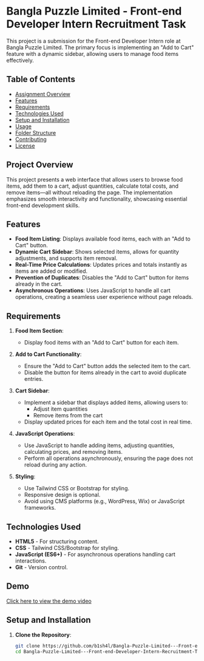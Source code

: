 # Bangla Puzzle Limited - Front-end Developer Intern Recruitment Task

This project is a submission for the Front-end Developer Intern role at Bangla Puzzle Limited. The primary focus is implementing an "Add to Cart" feature with a dynamic sidebar, allowing users to manage food items effectively.

## Table of Contents
- [Assignment Overview](#project-overview)
- [Features](#features)
- [Requirements](#requirements)
- [Technologies Used](#technologies-used)
- [Setup and Installation](#setup-and-installation)
- [Usage](#usage)
- [Folder Structure](#folder-structure)
- [Contributing](#contributing)
- [License](#license)

## Project Overview
This project presents a web interface that allows users to browse food items, add them to a cart, adjust quantities, calculate total costs, and remove items—all without reloading the page. The implementation emphasizes smooth interactivity and functionality, showcasing essential front-end development skills.

## Features
- **Food Item Listing**: Displays available food items, each with an "Add to Cart" button.
- **Dynamic Cart Sidebar**: Shows selected items, allows for quantity adjustments, and supports item removal.
- **Real-Time Price Calculations**: Updates prices and totals instantly as items are added or modified.
- **Prevention of Duplicates**: Disables the "Add to Cart" button for items already in the cart.
- **Asynchronous Operations**: Uses JavaScript to handle all cart operations, creating a seamless user experience without page reloads.

## Requirements
1. **Food Item Section**:
   - Display food items with an "Add to Cart" button for each item.

2. **Add to Cart Functionality**:
   - Ensure the "Add to Cart" button adds the selected item to the cart.
   - Disable the button for items already in the cart to avoid duplicate entries.

3. **Cart Sidebar**:
   - Implement a sidebar that displays added items, allowing users to:
     - Adjust item quantities
     - Remove items from the cart
   - Display updated prices for each item and the total cost in real time.

4. **JavaScript Operations**:
   - Use JavaScript to handle adding items, adjusting quantities, calculating prices, and removing items.
   - Perform all operations asynchronously, ensuring the page does not reload during any action.

5. **Styling**:
   - Use Tailwind CSS or Bootstrap for styling.
   - Responsive design is optional.
   - Avoid using CMS platforms (e.g., WordPress, Wix) or JavaScript frameworks.

## Technologies Used
- **HTML5** - For structuring content.
- **CSS** - Tailwind CSS/Bootstrap for styling.
- **JavaScript (ES6+)** - For asynchronous operations handling cart interactions.
- **Git** - Version control.

## Demo

[Click here to view the demo video](./assets/addToCart.mp4)

## Setup and Installation

1. **Clone the Repository**:
   ```bash
   git clone https://github.com/b1sh4l/Bangla-Puzzle-Limited---Front-end-Developer-Intern-Recruitment-Task.git
   cd Bangla-Puzzle-Limited---Front-end-Developer-Intern-Recruitment-Task
